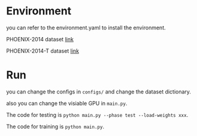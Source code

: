 # Environment

you can refer to the environment.yaml to install the environment.

PHOENIX-2014 dataset [link](https://www-i6.informatik.rwth-aachen.de/~koller/RWTH-PHOENIX/)

PHOENIX-2014-T dataset [link](https://www-i6.informatik.rwth-aachen.de/~koller/RWTH-PHOENIX-2014-T/)

# Run

you can change the configs in `configs/` and change the dataset dictionary.

also you can change the visiable GPU in `main.py`.

The code for testing is `python main.py --phase test --load-weights xxx`.

The code for training is `python main.py`.